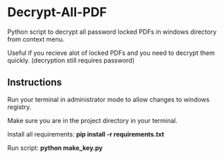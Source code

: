 # Decrypt-All-PDF
Python script to decrypt all password locked PDFs in windows directory from context menu.

Useful if you recieve alot of locked PDFs and you need to decrypt them quickly. (decryption still requires password)

## Instructions

Run your terminal in administrator mode to allow changes to windows registry.

Make sure you are in the project directory in your terminal.

Install all requirements: <b>pip install -r requirements.txt</b>

Run script: <b>python make_key.py</b>
